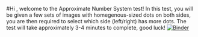 #Hi , welcome to the Approximate Number System test! In this test, you will be given a few sets of images with homegenous-sized dots on both sides, you are then required to select which side (left/right) has more dots. The test will take approximately 3-4 minutes to complete, good luck! 
[![Binder](https://mybinder.org/badge_logo.svg)](https://mybinder.org/v2/gh/QiLiu111/cognitive_tests_group_02/HEAD)
